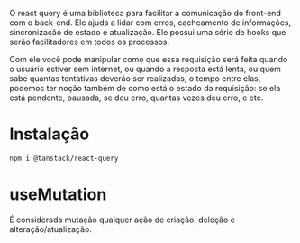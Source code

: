 O react query é uma biblioteca para facilitar a comunicação do front-end com o back-end. Ele ajuda a lidar com erros, cacheamento de informações, sincronização de estado e atualização. Ele possui uma série de hooks que serão facilitadores em todos os processos.

Com ele você pode manipular como que essa requisição será feita quando o usuário estiver sem internet, ou quando a resposta está lenta, ou quem sabe quantas tentativas deverão ser realizadas, o tempo entre elas,  podemos ter noção também de como está o estado da requisição: se ela está pendente, pausada, se deu erro,  quantas vezes deu erro, e etc.

# Instalação

```bash
npm i @tanstack/react-query
```

# useMutation

É considerada mutação qualquer ação de criação, deleção e alteração/atualização.